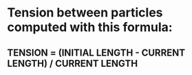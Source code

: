 # Tension between particles computed with this formula:
## TENSION = (INITIAL LENGTH - CURRENT LENGTH) / CURRENT LENGTH
